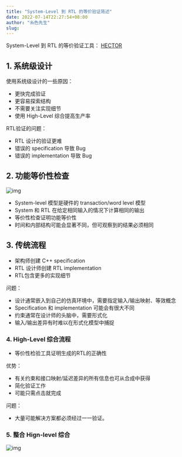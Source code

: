 ```yaml
---
title: "System-Level 到 RTL 的等价验证简述"
date: 2022-07-14T22:27:54+08:00
author: "糸色先生"
slug: 
---
```


System-Level 到 RTL 的等价验证工具： [HECTOR](https://research.ibm.com/haifa/conferences/hvc2008/present/CarlPixleyHVC08.pdf)

## 1. 系统级设计

使用系统级设计的一些原因：

- 更快完成验证
- 更容易探索结构
- 不需要关注实现细节
- 使用 High-Level 综合提高生产率

RTL验证的问题：

- RTL 设计的验证更难
- 错误的 specification 导致 Bug
- 错误的 implementation 导致 Bug

## 2. 功能等价性检查

![img](https://cdn.jsdelivr.net/gh/lzxqaq/jsdelivr@master/image/2022-7-14/c2rtl.png)

- System-level 模型是硬件的 transaction/word level 模型
- System 和 RTL 在给定相同输入的情况下计算相同的输出
- 等价性检查证明功能等价性
- 时间和内部结构可能会显著不同，但可观察到的结果必须相同


## 3. 传统流程

- 架构师创建 C++ specification 
- RTL 设计师创建 RTL implementation
- RTL包含更多的实现细节

问题：

- 设计通常嵌入到自己的仿真环境中，需要指定输入/输出映射、等效概念
- Specification 和 implementation 可能会有很大不同
- 约束通常在设计师的头脑中，需要形式化
- 输入/输出差异有时难以在形式化模型中捕捉


### 4. High-Level 综合流程

- 等价性检验工具证明生成的RTL的正确性

优势：

- 有关约束和接口映射/延迟差异的所有信息也可从合成中获得
- 简化验证工作
- 可能只需点击就完成

问题：

- 大量可能解决方案都必须经过一一验证。

### 5. 整合 Hign-level 综合

![img](https://cdn.jsdelivr.net/gh/lzxqaq/jsdelivr@master/image/2022-7-14/c2rtl.png)
